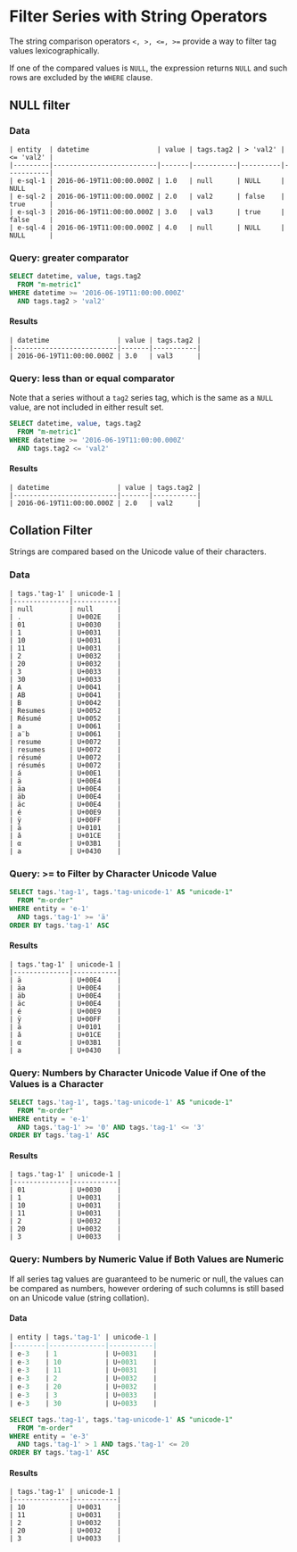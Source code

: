 ﻿# Filter Series with String Operators

The string comparison operators `<, >, <=, >=` provide a way to filter tag values lexicographically.

If one of the compared values is `NULL`, the expression returns `NULL` and such rows are excluded by the `WHERE` clause.

## NULL filter

### Data

```ls
| entity  | datetime                 | value | tags.tag2 | > 'val2' | <= 'val2' |
|---------|--------------------------|-------|-----------|----------|-----------|
| e-sql-1 | 2016-06-19T11:00:00.000Z | 1.0   | null      | NULL     | NULL      |
| e-sql-2 | 2016-06-19T11:00:00.000Z | 2.0   | val2      | false    | true      |
| e-sql-3 | 2016-06-19T11:00:00.000Z | 3.0   | val3      | true     | false     |
| e-sql-4 | 2016-06-19T11:00:00.000Z | 4.0   | null      | NULL     | NULL      |
```

### Query: greater comparator

```sql
SELECT datetime, value, tags.tag2
  FROM "m-metric1"
WHERE datetime >= '2016-06-19T11:00:00.000Z'
  AND tags.tag2 > 'val2'
```

#### Results

```ls
| datetime                 | value | tags.tag2 |
|--------------------------|-------|-----------|
| 2016-06-19T11:00:00.000Z | 3.0   | val3      |
```

### Query: less than or equal comparator

Note that a series without a `tag2` series tag, which is the same as a `NULL` value, are not included in either result set.

```sql
SELECT datetime, value, tags.tag2
  FROM "m-metric1"
WHERE datetime >= '2016-06-19T11:00:00.000Z'
  AND tags.tag2 <= 'val2'
```

#### Results

```ls
| datetime                 | value | tags.tag2 |
|--------------------------|-------|-----------|
| 2016-06-19T11:00:00.000Z | 2.0   | val2      |
```

## Collation Filter

Strings are compared based on the Unicode value of their characters.

### Data

```ls
| tags.'tag-1' | unicode-1 |
|--------------|-----------|
| null         | null      |
| .            | U+002E    |
| 01           | U+0030    |
| 1            | U+0031    |
| 10           | U+0031    |
| 11           | U+0031    |
| 2            | U+0032    |
| 20           | U+0032    |
| 3            | U+0033    |
| 30           | U+0033    |
| A            | U+0041    |
| AB           | U+0041    |
| B            | U+0042    |
| Resumes      | U+0052    |
| Résumé       | U+0052    |
| a            | U+0061    |
| a¨b          | U+0061    |
| resume       | U+0072    |
| resumes      | U+0072    |
| résumé       | U+0072    |
| résumés      | U+0072    |
| á            | U+00E1    |
| ä            | U+00E4    |
| äa           | U+00E4    |
| äb           | U+00E4    |
| äc           | U+00E4    |
| é            | U+00E9    |
| ÿ            | U+00FF    |
| ā            | U+0101    |
| ǎ            | U+01CE    |
| α            | U+03B1    |
| а            | U+0430    |
```

### Query: >= to Filter by Character Unicode Value

```sql
SELECT tags.'tag-1', tags.'tag-unicode-1' AS "unicode-1"
  FROM "m-order"
WHERE entity = 'e-1'
  AND tags.'tag-1' >= 'ä'
ORDER BY tags.'tag-1' ASC
```

#### Results

```ls
| tags.'tag-1' | unicode-1 |
|--------------|-----------|
| ä            | U+00E4    |
| äa           | U+00E4    |
| äb           | U+00E4    |
| äc           | U+00E4    |
| é            | U+00E9    |
| ÿ            | U+00FF    |
| ā            | U+0101    |
| ǎ            | U+01CE    |
| α            | U+03B1    |
| а            | U+0430    |
```

### Query: Numbers by Character Unicode Value if One of the Values is a Character

```sql
SELECT tags.'tag-1', tags.'tag-unicode-1' AS "unicode-1"
  FROM "m-order"
WHERE entity = 'e-1'
  AND tags.'tag-1' >= '0' AND tags.'tag-1' <= '3'
ORDER BY tags.'tag-1' ASC
```

#### Results

```ls
| tags.'tag-1' | unicode-1 |
|--------------|-----------|
| 01           | U+0030    |
| 1            | U+0031    |
| 10           | U+0031    |
| 11           | U+0031    |
| 2            | U+0032    |
| 20           | U+0032    |
| 3            | U+0033    |
```

### Query: Numbers by Numeric Value if Both Values are Numeric

If all series tag values are guaranteed to be numeric or null, the values can be compared as numbers, however ordering of such columns is still based on an Unicode value (string collation).

#### Data

```sql
| entity | tags.'tag-1' | unicode-1 |
|--------|--------------|-----------|
| e-3    | 1            | U+0031    |
| e-3    | 10           | U+0031    |
| e-3    | 11           | U+0031    |
| e-3    | 2            | U+0032    |
| e-3    | 20           | U+0032    |
| e-3    | 3            | U+0033    |
| e-3    | 30           | U+0033    |

```

```sql
SELECT tags.'tag-1', tags.'tag-unicode-1' AS "unicode-1"
  FROM "m-order"
WHERE entity = 'e-3'
  AND tags.'tag-1' > 1 AND tags.'tag-1' <= 20
ORDER BY tags.'tag-1' ASC
```

#### Results

```ls
| tags.'tag-1' | unicode-1 |
|--------------|-----------|
| 10           | U+0031    |
| 11           | U+0031    |
| 2            | U+0032    |
| 20           | U+0032    |
| 3            | U+0033    |
```
